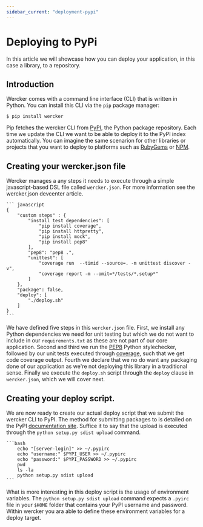```yaml
---
sidebar_current: "deployment-pypi"
---
```



# Deploying to PyPi

In this article we will showcase how you can deploy your application, in this case a library, to a repository.

## Introduction
Wercker comes with a command line interface (CLI) that is written in Python. You can install this CLI via the `pip` package manager:

    $ pip install wercker

Pip fetches the wercker CLI from [PyPI](https://pypi.python.org/), the Python package repository. Each time we update the CLI we want to be able to deploy it to the PyPI index automatically.
You can imagine the same scenarion for other libraries or projects that you want to deploy to platforms such as [RubyGems](http://rubygems.org/) or [NPM](http://npmjs.org).

## Creating your wercker.json file

Wercker manages a any steps it needs to execute through a simple javascript-based DSL file called `wercker.json`. For more information see the wercker.json devcenter article.


	``` javascript
	{
	    "custom steps" : {
	        "install test dependencies": [
	            "pip install coverage",
	            "pip install httpretty",
	            "pip install mock",
	            "pip install pep8"
	        ],
	        "pep8": "pep8 .",
	        "unittest": [
	            "coverage run  --timid --source=. -m unittest discover -v",
	            "coverage report -m --omit=*/tests/*,setup*"
	        ]
	    },
	    "package": false,
	    "deploy": [
	        "./deploy.sh"
	    ]
	}
	```

We have defined five steps in this `wercker.json` file. First, we install any Python dependencies we need for unit testing but which we do not want to include in our `requirements.txt` as these are not part of our core application. Second and third we run the [PEP8](http://www.python.org/dev/peps/pep-0008/) Python stylechecker, followed by our unit tests executed through [coverage](http://nedbatchelder.com/code/coverage/), such that we get code coverage output. Fourth we declare that we no do want any packaging done of our application as we're not deploying this library in a traditional sense. Finally we execute the `deploy.sh` script through the `deploy` clause in `wercker.json`, which we will cover next.

## Creating your deploy script.

We are now ready to create our actual deploy script that we submit the wercker CLI to PyPI. The method for submitting packages to is detailed on the PyPI [documentation site](http://docs.python.org/3/distutils/packageindex.html). Suffice it to say that the upload is executed through the `python setup.py sdist upload` command.

	```bash
		echo "[server-login]" >> ~/.pypirc
		echo "username:" $PYPI_USER >> ~/.pypirc
		echo "password:" $PYPI_PASSWORD >> ~/.pypirc
		pwd
		ls -la
		python setup.py sdist upload
	```

What is more interesting in this deploy script is the usage of environment variables. The `python setup.py sdist upload` command expects a `.pyirc` file in your `$HOME` folder that contains your PyPI username and password. Within wercker you ara able to define these environment variables for a deploy target.
